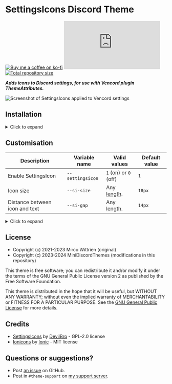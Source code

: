 [screenshot]:       https://github.com/MiniDiscordThemes/SettingsIcons/assets/8350274/7d68e35b-17c0-40e5-9605-84a4ddbba191

[css-length]:       https://developer.mozilla.org/en-US/docs/Web/CSS/length
[discord]:          https://discord.gg/uy8nKQVatp

[Vencord]:          https://github.com/Vendicated/Vencord

[shield-donate]:    https://img.shields.io/badge/Donate-ko--fi-orange?style=flat-square&logo=kofi&logoColor=orange
[ko-fi]:            https://ko-fi.com/saltssaumure "Buy me a coffee!"

[shield-vc-dl]:     https://img.shields.io/github/downloads/MiniDiscordThemes/SettingsIcons/SettingsIcons.theme.css?color=purple&label=Downloads&style=flat-square
[shield-repo-size]: https://img.shields.io/github/repo-size/MiniDiscordThemes/SettingsIcons?label=Repository&style=flat-square "Total size"

[github]:           https://github.com/MiniDiscordThemes/SettingsIcons
[issues]:           https://github.com/MiniDiscordThemes/SettingsIcons/issues
[license]:          https://github.com/MiniDiscordThemes/SettingsIcons/blob/main/LICENSE
[.theme.css]:       https://github.com/MiniDiscordThemes/SettingsIcons/blob/main/SettingsIcons.theme.css

[release-vc-gh]:    https://github.com/MiniDiscordThemes/SettingsIcons/releases/latest/download/SettingsIcons.theme.css "Get latest release"

# SettingsIcons Discord Theme
[![Buy me a coffee on ko-fi][shield-donate]][ko-fi]
[![Vencord GitHub downloads][shield-vc-dl]][release-vc-gh]
[![Total repository size][shield-repo-size]][github]

***Adds icons to Discord settings, for use with Vencord plugin ThemeAttributes.***

![Screenshot of SettingsIcons applied to Vencord settings][screenshot]

## Installation
<details><summary>Click to expand</summary>

⚠️ This theme is designed for use with [Vencord][Vencord]; other client mods are not supported. Enable the `ThemeAttributes` plugin in `Settings` > `Vencord` > `Plugins`.
### Local
1. Download `SettingsIcons.theme.css`:
    - [GitHub][release-vc-gh]
2. Place the file in the themes folder:
    - `Settings` > `Vencord` > `Themes` > `Local Themes` > `Open Themes Folder`
3. Click `Load missing Themes` and toggle on the theme card.
### Online
1. Paste the link in `Settings` > `Vencord` > `Themes` > `Online Themes`:
    - `https://minidiscordthemes.github.io/SettingsIcons/SettingsIcons.theme.css`
</details>

## Customisation

| Description                    | Variable name    | Valid values              | Default value |
| ------------------------------ | ---------------- | ------------------------- | ------------- |
| Enable SettingsIcon            | `--settingsicon` | `1` (on) or `0` (off)     | `1`           |
| Icon size                      | `--si-size`      | Any [length][css-length]. | `18px`        |
| Distance between icon and text | `--si-gap`       | Any [length][css-length]. | `14px`        |

<details><summary>Click to expand</summary>

#### Local
1. `Open Themes Folder` in `Settings` > `Vencord` > `Themes` > `Local Themes`
2. Open `SettingsIcons.theme.css` with your favourite text editor.
3. Edit the variable values and save.
#### Online
1. `Enable Custom CSS` in `Settings` > `Vencord` > `Vencord` and click `Open QuickCSS File`.
2. Copy and paste lines 15-20 of [`SettingsIcons.theme.css`][.theme.css].
3. Edit the variable values.
</details>

## License
- Copyright (c) 2021-2023 Mirco Wittrien (original)
- Copyright (c) 2023-2024 MiniDiscordThemes (modifications in this repository)

This theme is free software; you can redistribute it and/or modify it under the terms of the GNU General Public License version 2 as published by the Free Software Foundation.

This theme is distributed in the hope that it will be useful, but WITHOUT ANY WARRANTY; without even the implied warranty of MERCHANTABILITY or FITNESS FOR A PARTICULAR PURPOSE. See the [GNU General Public License][license] for more details.

## Credits
[si]:               https://github.com/mwittrien/BetterDiscordAddons/blob/master/Themes/_res/SettingsIcons.css
[si-author]:        https://github.com/mwittrien

[ionicons]:         https://github.com/ionic-team/ionicons
[ionicons-author]:  https://github.com/ionic-team

- [SettingsIcons][si] by [DevilBro][si-author] - GPL-2.0 license
- [Ionicons][ionicons] by [Ionic][ionicons-author] - MIT license

## Questions or suggestions?
- Post [an issue][issues] on GitHub.
- Post in `#theme-support` on [my support server][discord].
